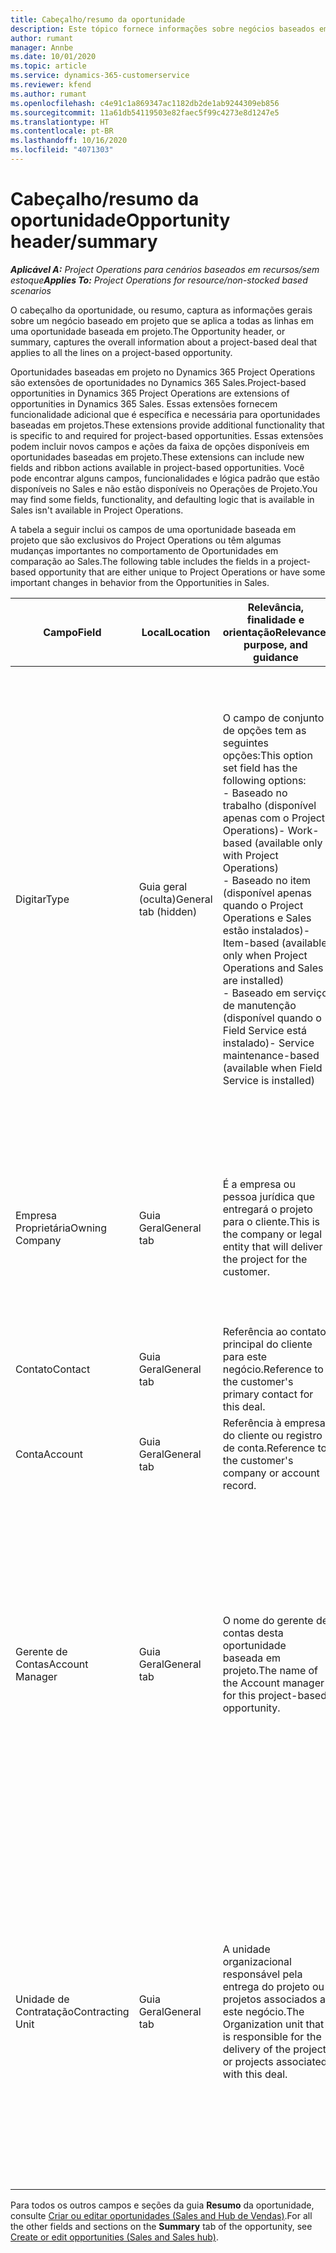 ```yaml
---
title: Cabeçalho/resumo da oportunidade
description: Este tópico fornece informações sobre negócios baseados em projeto e linhas de oportunidade com base em projeto.
author: rumant
manager: Annbe
ms.date: 10/01/2020
ms.topic: article
ms.service: dynamics-365-customerservice
ms.reviewer: kfend
ms.author: rumant
ms.openlocfilehash: c4e91c1a869347ac1182db2de1ab9244309eb856
ms.sourcegitcommit: 11a61db54119503e82faec5f99c4273e8d1247e5
ms.translationtype: HT
ms.contentlocale: pt-BR
ms.lasthandoff: 10/16/2020
ms.locfileid: "4071303"
---
```

# <a name="opportunity-headersummary"></a><span data-ttu-id="711ea-103">Cabeçalho/resumo da oportunidade</span><span class="sxs-lookup"><span data-stu-id="711ea-103">Opportunity header/summary</span></span>

<span data-ttu-id="711ea-104">_**Aplicável A:** Project Operations para cenários baseados em recursos/sem estoque_</span><span class="sxs-lookup"><span data-stu-id="711ea-104">_**Applies To:** Project Operations for resource/non-stocked based scenarios_</span></span>


<span data-ttu-id="711ea-105">O cabeçalho da oportunidade, ou resumo, captura as informações gerais sobre um negócio baseado em projeto que se aplica a todas as linhas em uma oportunidade baseada em projeto.</span><span class="sxs-lookup"><span data-stu-id="711ea-105">The Opportunity header, or summary, captures the overall information about a project-based deal that applies to all the lines on a project-based opportunity.</span></span>

<span data-ttu-id="711ea-106">Oportunidades baseadas em projeto no Dynamics 365 Project Operations são extensões de oportunidades no Dynamics 365 Sales.</span><span class="sxs-lookup"><span data-stu-id="711ea-106">Project-based opportunities in Dynamics 365 Project Operations are extensions of opportunities in Dynamics 365 Sales.</span></span> <span data-ttu-id="711ea-107">Essas extensões fornecem funcionalidade adicional que é específica e necessária para oportunidades baseadas em projetos.</span><span class="sxs-lookup"><span data-stu-id="711ea-107">These extensions provide additional functionality that is specific to and required for project-based opportunities.</span></span> <span data-ttu-id="711ea-108">Essas extensões podem incluir novos campos e ações da faixa de opções disponíveis em oportunidades baseadas em projeto.</span><span class="sxs-lookup"><span data-stu-id="711ea-108">These extensions can include new fields and ribbon actions available in project-based opportunities.</span></span> <span data-ttu-id="711ea-109">Você pode encontrar alguns campos, funcionalidades e lógica padrão que estão disponíveis no Sales e não estão disponíveis no Operações de Projeto.</span><span class="sxs-lookup"><span data-stu-id="711ea-109">You may find some fields, functionality, and defaulting logic that is available in Sales isn't available in Project Operations.</span></span>

<span data-ttu-id="711ea-110">A tabela a seguir inclui os campos de uma oportunidade baseada em projeto que são exclusivos do Project Operations ou têm algumas mudanças importantes no comportamento de Oportunidades em comparação ao Sales.</span><span class="sxs-lookup"><span data-stu-id="711ea-110">The following table includes the fields in a project-based opportunity that are either unique to Project Operations or have some important changes in behavior from the Opportunities in Sales.</span></span>

| <span data-ttu-id="711ea-111">**Campo**</span><span class="sxs-lookup"><span data-stu-id="711ea-111">**Field**</span></span> | <span data-ttu-id="711ea-112">**Local**</span><span class="sxs-lookup"><span data-stu-id="711ea-112">**Location**</span></span> | <span data-ttu-id="711ea-113">**Relevância, finalidade e orientação**</span><span class="sxs-lookup"><span data-stu-id="711ea-113">**Relevance, purpose, and guidance**</span></span> | <span data-ttu-id="711ea-114">**Impacto a jusante**</span><span class="sxs-lookup"><span data-stu-id="711ea-114">**Downstream impact**</span></span> |
| --- | --- | --- | --- |
| <span data-ttu-id="711ea-115">Digitar</span><span class="sxs-lookup"><span data-stu-id="711ea-115">Type</span></span> | <span data-ttu-id="711ea-116">Guia geral (oculta)</span><span class="sxs-lookup"><span data-stu-id="711ea-116">General tab (hidden)</span></span> | <span data-ttu-id="711ea-117">O campo de conjunto de opções tem as seguintes opções:</span><span class="sxs-lookup"><span data-stu-id="711ea-117">This option set field has the following options:</span></span></br><span data-ttu-id="711ea-118">- Baseado no trabalho (disponível apenas com o Project Operations)</span><span class="sxs-lookup"><span data-stu-id="711ea-118">- Work-based (available only with Project Operations)</span></span></br><span data-ttu-id="711ea-119">- Baseado no item (disponível apenas quando o Project Operations e Sales estão instalados)</span><span class="sxs-lookup"><span data-stu-id="711ea-119">- Item-based (available only when Project Operations and Sales are installed)</span></span></br><span data-ttu-id="711ea-120">- Baseado em serviço de manutenção (disponível quando o Field Service está instalado)</span><span class="sxs-lookup"><span data-stu-id="711ea-120">- Service maintenance-based (available when Field Service is installed)</span></span> | <span data-ttu-id="711ea-121">Quando você usa o Project Operations, o valor deste campo é automaticamente definido como **Baseado em trabalho** , o que classifica a oportunidade como baseada em projeto.</span><span class="sxs-lookup"><span data-stu-id="711ea-121">When you use Project Operations, this field value is automatically set to **Work-based** which classifies the Opportunity as project-based.</span></span> <span data-ttu-id="711ea-122">Uma oportunidade deve ser baseada em projeto para habilitar todas as extensões e funcionalidades específicas do projeto no processo de vendas posterior para este negócio.</span><span class="sxs-lookup"><span data-stu-id="711ea-122">An Opportunity should be project-based to enable all project-specific extensions and functionality in the downstream sales process for this deal.</span></span> |
| <span data-ttu-id="711ea-123">Empresa Proprietária</span><span class="sxs-lookup"><span data-stu-id="711ea-123">Owning Company</span></span> | <span data-ttu-id="711ea-124">Guia Geral</span><span class="sxs-lookup"><span data-stu-id="711ea-124">General tab</span></span> | <span data-ttu-id="711ea-125">É a empresa ou pessoa jurídica que entregará o projeto para o cliente.</span><span class="sxs-lookup"><span data-stu-id="711ea-125">This is the company or legal entity that will deliver the project for the customer.</span></span> | <span data-ttu-id="711ea-126">As informações deste campo serão copiadas para o campo correspondente na cotação do projeto que é criada a partir desta oportunidade.</span><span class="sxs-lookup"><span data-stu-id="711ea-126">This field information will be copied to the corresponding field on the Project quote that is created from this Opportunity.</span></span> |
| <span data-ttu-id="711ea-127">Contato</span><span class="sxs-lookup"><span data-stu-id="711ea-127">Contact</span></span> | <span data-ttu-id="711ea-128">Guia Geral</span><span class="sxs-lookup"><span data-stu-id="711ea-128">General tab</span></span> | <span data-ttu-id="711ea-129">Referência ao contato principal do cliente para este negócio.</span><span class="sxs-lookup"><span data-stu-id="711ea-129">Reference to the customer's primary contact for this deal.</span></span> | |
| <span data-ttu-id="711ea-130">Conta</span><span class="sxs-lookup"><span data-stu-id="711ea-130">Account</span></span> | <span data-ttu-id="711ea-131">Guia Geral</span><span class="sxs-lookup"><span data-stu-id="711ea-131">General tab</span></span> | <span data-ttu-id="711ea-132">Referência à empresa do cliente ou registro de conta.</span><span class="sxs-lookup"><span data-stu-id="711ea-132">Reference to the customer's company or account record.</span></span> | |
| <span data-ttu-id="711ea-133">Gerente de Contas</span><span class="sxs-lookup"><span data-stu-id="711ea-133">Account Manager</span></span> | <span data-ttu-id="711ea-134">Guia Geral</span><span class="sxs-lookup"><span data-stu-id="711ea-134">General tab</span></span> | <span data-ttu-id="711ea-135">O nome do gerente de contas desta oportunidade baseada em projeto.</span><span class="sxs-lookup"><span data-stu-id="711ea-135">The name of the Account manager for this project-based opportunity.</span></span> | <span data-ttu-id="711ea-136">O gerente de contas é responsável por gerenciar o relacionamento com o cliente até a conclusão deste projeto.</span><span class="sxs-lookup"><span data-stu-id="711ea-136">The Account manager is responsible for managing the relationship with the customer through the completion of this project.</span></span> <span data-ttu-id="711ea-137">Com base no registro de recurso reservável vinculado ao gerente de contas, a unidade de contratação é padronizada.</span><span class="sxs-lookup"><span data-stu-id="711ea-137">Based on the bookable resource record tied to the Account manager, the contracting unit is defaulted.</span></span> |
| <span data-ttu-id="711ea-138">Unidade de Contratação</span><span class="sxs-lookup"><span data-stu-id="711ea-138">Contracting Unit</span></span> | <span data-ttu-id="711ea-139">Guia Geral</span><span class="sxs-lookup"><span data-stu-id="711ea-139">General tab</span></span> | <span data-ttu-id="711ea-140">A unidade organizacional responsável pela entrega do projeto ou projetos associados a este negócio.</span><span class="sxs-lookup"><span data-stu-id="711ea-140">The Organization unit that is responsible for the delivery of the project or projects associated with this deal.</span></span> | <span data-ttu-id="711ea-141">A unidade de contratação é a divisão da empresa que concluirá os projetos após o fechamento do negócio.</span><span class="sxs-lookup"><span data-stu-id="711ea-141">The contracting unit is the division of the company that will complete the project(s) after the deal is closed.</span></span> <span data-ttu-id="711ea-142">Cada unidade de contratação tem uma moeda, e essa moeda é usada para relatar os custos estimados e reais incorridos durante o projeto.</span><span class="sxs-lookup"><span data-stu-id="711ea-142">Every contracting unit has a currency, and this currency is used to report estimated and actual costs incurred during the project.</span></span> |

<span data-ttu-id="711ea-143">Para todos os outros campos e seções da guia **Resumo** da oportunidade, consulte [Criar ou editar oportunidades (Sales and Hub de Vendas)](https://docs.microsoft.com/dynamics365/sales-enterprise/create-edit-opportunity-sales).</span><span class="sxs-lookup"><span data-stu-id="711ea-143">For all the other fields and sections on the **Summary** tab of the opportunity, see [Create or edit opportunities (Sales and Sales hub)](https://docs.microsoft.com/dynamics365/sales-enterprise/create-edit-opportunity-sales).</span></span>
